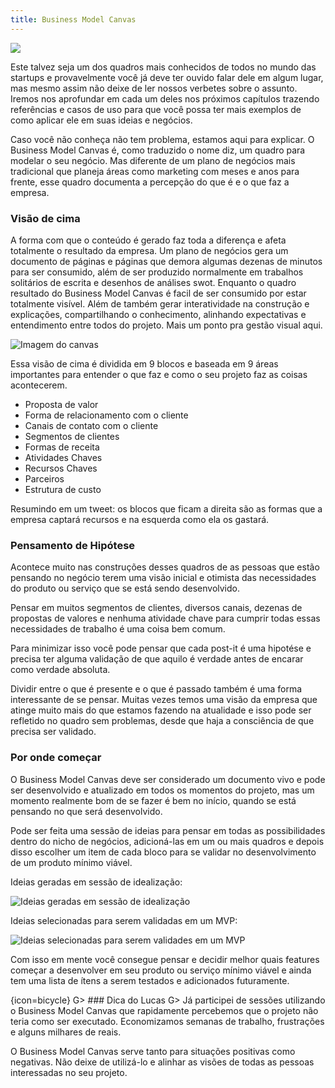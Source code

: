 ```yaml
---
title: Business Model Canvas
---
```


![](images/business-model-canvas.png)

Este talvez seja um dos quadros mais conhecidos de todos no mundo das startups e provavelmente você já deve ter ouvido falar dele em algum lugar, mas mesmo assim não deixe de ler nossos verbetes sobre o assunto. Iremos nos aprofundar em cada um deles nos próximos capítulos trazendo referências e casos de uso para que você possa ter mais exemplos de como aplicar ele em suas ideias e negócios.

Caso você não conheça não tem problema, estamos aqui para explicar. O Business Model Canvas é, como traduzido o nome diz, um quadro para modelar o seu negócio. Mas diferente de um plano de negócios mais tradicional que planeja áreas como marketing com meses e anos para frente, esse quadro documenta a percepção do que é e o que faz a empresa.


### Visão de cima

A forma com que o conteúdo é gerado faz toda a diferença e afeta totalmente o resultado da empresa. Um plano de negócios gera um documento de páginas e páginas que demora algumas dezenas de minutos para ser consumido, além de ser produzido normalmente em trabalhos solitários de escrita e desenhos de análises swot. Enquanto o quadro resultado do Business Model Canvas é facil de ser consumido por estar totalmente visível. Além de também gerar interatividade na construção e explicações, compartilhando o conhecimento, alinhando expectativas e entendimento entre todos do projeto. Mais um ponto pra gestão visual aqui.

![Imagem do canvas](images/business-model-canvas-clean.jpg)

Essa visão de cima é dividida em 9 blocos e baseada em 9 áreas importantes para entender o que faz e como o seu projeto faz as coisas acontecerem.

- Proposta de valor
- Forma de relacionamento com o cliente
- Canais de contato com o cliente
- Segmentos de clientes
- Formas de receita
- Atividades Chaves
- Recursos Chaves
- Parceiros
- Estrutura de custo

Resumindo em um tweet: os blocos que ficam a direita são as formas que a empresa captará recursos e na esquerda como ela os gastará.

### Pensamento de Hipótese

Acontece muito nas construções desses quadros de as pessoas que estão pensando no negócio terem uma visão inicial e otimista das necessidades do produto ou serviço que se está sendo desenvolvido.

Pensar em muitos segmentos de clientes, diversos canais, dezenas de propostas de valores e nenhuma atividade chave para cumprir todas essas necessidades de trabalho é uma coisa bem comum.

Para minimizar isso você pode pensar que cada post-it é uma hipotése e precisa ter alguma validação de que aquilo é verdade antes de encarar como verdade absoluta.

Dividir entre o que é presente e o que é passado também é uma forma interessante de se pensar. Muitas vezes temos uma visão da empresa que atinge muito mais do que estamos fazendo na atualidade e isso pode ser refletido no quadro sem problemas, desde que haja a consciência de que precisa ser validado.


### Por onde começar

O Business Model Canvas deve ser considerado um documento vivo e pode ser desenvolvido e atualizado em todos os momentos do projeto, mas um momento realmente bom de se fazer é bem no início, quando se está pensando no que será desenvolvido.

Pode ser feita uma sessão de ideias para pensar em todas as possibilidades dentro do nicho de negócios, adicioná-las em um ou mais quadros e depois disso escolher um item de cada bloco para se validar no desenvolvimento de um produto mínimo viável.

Ideias geradas em sessão de idealização:

![Ideias geradas em sessão de idealização](images/business-model-canvas-brainstorm.jpg)

Ideias selecionadas para serem validadas em um MVP:

![Ideias selecionadas para serem validades em um MVP](images/business-model-canvas-mvp.jpg)

Com isso em mente você consegue pensar e decidir melhor quais features começar a desenvolver em seu produto ou serviço mínimo viável e ainda tem uma lista de ítens a serem testados e adicionados futuramente.


{icon=bicycle}
G> ### Dica do Lucas
G> Já participei de sessões utilizando o Business Model Canvas que rapidamente percebemos que o projeto não teria como ser executado. Economizamos semanas de trabalho, frustrações e alguns milhares de reais.

O Business Model Canvas serve tanto para situações positivas como negativas. Não deixe de utilizá-lo e alinhar as visões de todas as pessoas interessadas no seu projeto.  
